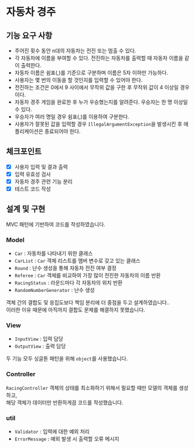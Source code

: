 # 자동차 경주
## 기능 요구 사항
- 주어진 횟수 동안 n대의 자동차는 전진 또는 멈출 수 있다.
- 각 자동차에 이름을 부여할 수 있다. 전진하는 자동차를 출력할 때 자동차 이름을 같이 출력한다.
- 자동차 이름은 쉼표(,)를 기준으로 구분하며 이름은 5자 이하만 가능하다.
- 사용자는 몇 번의 이동을 할 것인지를 입력할 수 있어야 한다.
- 전진하는 조건은 0에서 9 사이에서 무작위 값을 구한 후 무작위 값이 4 이상일 경우이다.
- 자동차 경주 게임을 완료한 후 누가 우승했는지를 알려준다. 우승자는 한 명 이상일 수 있다.
- 우승자가 여러 명일 경우 쉼표(,)를 이용하여 구분한다.
- 사용자가 잘못된 값을 입력할 경우 `IllegalArgumentException`을 발생시킨 후 애플리케이션은 종료되어야 한다.

## 체크포인트
- [x] 사용자 입력 및 결과 출력
- [x] 입력 유효성 검사
- [x] 자동차 경주 관련 기능 분리
- [x] 테스트 코드 작성

## 설계 및 구현
MVC 패턴에 기반하여 코드를 작성하였습니다.
### Model
- `Car` : 자동차를 나타내기 위한 클래스
- `CarList` : `Car` 객체 리스트를 멤버 변수로 갖고 있는 클래스
- `Round` : 난수 생성을 통해 자동차 전진 여부 결정
- `Referee` : `Car` 객체를 비교하여 가장 많이 전진한 자동차의 이름 반환
- `RacingStatus` : 라운드마다 각 자동차의 위치 반환
- `RandomNumberGenerator` : 난수 생성

객체 간의 결합도 및 응집도보다 책임 분리에 더 중점을 두고 설계하였습니다.. <br>
이러한 이유 때문에 아직까지 결합도 문제를 해결하지 못했습니다.

### View
- `InputView` : 입력 담당
- `OutputView` : 출력 담당

두 기능 모두 싱글톤 패턴을 위해 `object`를 사용했습니다.

### Controller
`RacingController` 객체의 상태를 최소화하기 위해서 필요할 때만 모델의 객체를 생성하고, <br>
해당 객체가 데이터만 반환하게끔 코드를 작성했습니다.

### util
- `Validator` : 입력에 대한 예외 처리
- `ErrorMessage` : 예외 발생 시 출력할 오류 메시지
